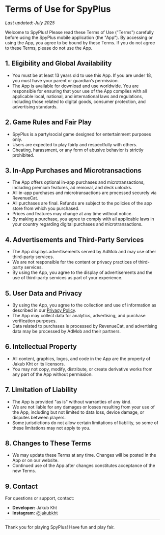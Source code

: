 # Terms of Use for SpyPlus

_Last updated: July 2025_

Welcome to SpyPlus! Please read these Terms of Use ("Terms") carefully before using the SpyPlus mobile application (the "App"). By accessing or using the App, you agree to be bound by these Terms. If you do not agree to these Terms, please do not use the App.

## 1. Eligibility and Global Availability
- You must be at least 13 years old to use this App. If you are under 18, you must have your parent or guardian’s permission.
- The App is available for download and use worldwide. You are responsible for ensuring that your use of the App complies with all applicable local, national, and international laws and regulations, including those related to digital goods, consumer protection, and advertising standards.

## 2. Game Rules and Fair Play
- SpyPlus is a party/social game designed for entertainment purposes only.
- Users are expected to play fairly and respectfully with others.
- Cheating, harassment, or any form of abusive behavior is strictly prohibited.

## 3. In-App Purchases and Microtransactions
- The App offers optional in-app purchases and microtransactions, including premium features, ad removal, and deck unlocks.
- All in-app purchases and microtransactions are processed securely via RevenueCat.
- All purchases are final. Refunds are subject to the policies of the app store from which you purchased.
- Prices and features may change at any time without notice.
- By making a purchase, you agree to comply with all applicable laws in your country regarding digital purchases and microtransactions.

## 4. Advertisements and Third-Party Services
- The App displays advertisements served by AdMob and may use other third-party services.
- We are not responsible for the content or privacy practices of third-party services.
- By using the App, you agree to the display of advertisements and the use of third-party services as part of your experience.

## 5. User Data and Privacy
- By using the App, you agree to the collection and use of information as described in our [Privacy Policy](PRIVACY_POLICY.md).
- The App may collect data for analytics, advertising, and purchase verification purposes.
- Data related to purchases is processed by RevenueCat, and advertising data may be processed by AdMob and their partners.

## 6. Intellectual Property
- All content, graphics, logos, and code in the App are the property of Jakub Kht or its licensors.
- You may not copy, modify, distribute, or create derivative works from any part of the App without permission.

## 7. Limitation of Liability
- The App is provided "as is" without warranties of any kind.
- We are not liable for any damages or losses resulting from your use of the App, including but not limited to data loss, device damage, or disputes between players.
- Some jurisdictions do not allow certain limitations of liability, so some of these limitations may not apply to you.

## 8. Changes to These Terms
- We may update these Terms at any time. Changes will be posted in the App or on our website.
- Continued use of the App after changes constitutes acceptance of the new Terms.

## 9. Contact
For questions or support, contact:
- **Developer:** Jakub Kht
- **Instagram:** [@jakubkht](https://www.instagram.com/jakubkht/)

---
Thank you for playing SpyPlus! Have fun and play fair. 